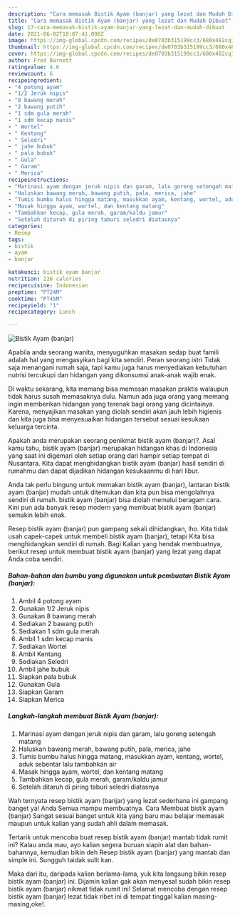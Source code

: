 ```yaml
---
description: "Cara memasak Bistik Ayam (banjar) yang lezat dan Mudah Dibuat"
title: "Cara memasak Bistik Ayam (banjar) yang lezat dan Mudah Dibuat"
slug: 17-cara-memasak-bistik-ayam-banjar-yang-lezat-dan-mudah-dibuat
date: 2021-06-02T18:07:41.098Z
image: https://img-global.cpcdn.com/recipes/de0703b315199cc3/680x482cq70/bistik-ayam-banjar-foto-resep-utama.jpg
thumbnail: https://img-global.cpcdn.com/recipes/de0703b315199cc3/680x482cq70/bistik-ayam-banjar-foto-resep-utama.jpg
cover: https://img-global.cpcdn.com/recipes/de0703b315199cc3/680x482cq70/bistik-ayam-banjar-foto-resep-utama.jpg
author: Fred Barnett
ratingvalue: 4.6
reviewcount: 6
recipeingredient:
- "4 potong ayam"
- "1/2 Jeruk nipis"
- "8 bawang merah"
- "2 bawang putih"
- "1 sdm gula merah"
- "1 sdm kecap manis"
- " Wortel"
- " Kentang"
- " Seledri"
- " jahe bubuk"
- " pala bubuk"
- " Gula"
- " Garam"
- " Merica"
recipeinstructions:
- "Marinasi ayam dengan jeruk nipis dan garam, lalu goreng setengah matang"
- "Haluskan bawang merah, bawang putih, pala, merica, jahe"
- "Tumis bumbu halus hingga matang, masukkan ayam, kentang, wortel, aduk sebentar lalu tambahkan air"
- "Masak hingga ayam, wortel, dan kentang matang"
- "Tambahkan kecap, gula merah, garam/kaldu jamur"
- "Setelah ditaruh di piring taburi seledri diatasnya"
categories:
- Resep
tags:
- bistik
- ayam
- banjar

katakunci: bistik ayam banjar 
nutrition: 226 calories
recipecuisine: Indonesian
preptime: "PT24M"
cooktime: "PT45M"
recipeyield: "1"
recipecategory: Lunch

---
```



![Bistik Ayam (banjar)](https://img-global.cpcdn.com/recipes/de0703b315199cc3/680x482cq70/bistik-ayam-banjar-foto-resep-utama.jpg)

Apabila anda seorang wanita, menyuguhkan masakan sedap buat famili adalah hal yang mengasyikan bagi kita sendiri. Peran seorang istri Tidak saja menangani rumah saja, tapi kamu juga harus menyediakan kebutuhan nutrisi tercukupi dan hidangan yang dikonsumsi anak-anak wajib enak.

Di waktu  sekarang, kita memang bisa memesan masakan praktis walaupun tidak harus susah memasaknya dulu. Namun ada juga orang yang memang ingin memberikan hidangan yang terenak bagi orang yang dicintainya. Karena, menyajikan masakan yang diolah sendiri akan jauh lebih higienis dan kita juga bisa menyesuaikan hidangan tersebut sesuai kesukaan keluarga tercinta. 



Apakah anda merupakan seorang penikmat bistik ayam (banjar)?. Asal kamu tahu, bistik ayam (banjar) merupakan hidangan khas di Indonesia yang saat ini digemari oleh setiap orang dari hampir setiap tempat di Nusantara. Kita dapat menghidangkan bistik ayam (banjar) hasil sendiri di rumahmu dan dapat dijadikan hidangan kesukaanmu di hari libur.

Anda tak perlu bingung untuk memakan bistik ayam (banjar), lantaran bistik ayam (banjar) mudah untuk ditemukan dan kita pun bisa mengolahnya sendiri di rumah. bistik ayam (banjar) bisa diolah memalui beragam cara. Kini pun ada banyak resep modern yang membuat bistik ayam (banjar) semakin lebih enak.

Resep bistik ayam (banjar) pun gampang sekali dihidangkan, lho. Kita tidak usah capek-capek untuk membeli bistik ayam (banjar), tetapi Kita bisa menghidangkan sendiri di rumah. Bagi Kalian yang hendak membuatnya, berikut resep untuk membuat bistik ayam (banjar) yang lezat yang dapat Anda coba sendiri.

<!--inarticleads1-->

##### Bahan-bahan dan bumbu yang digunakan untuk pembuatan Bistik Ayam (banjar):

1. Ambil 4 potong ayam
1. Gunakan 1/2 Jeruk nipis
1. Gunakan 8 bawang merah
1. Sediakan 2 bawang putih
1. Sediakan 1 sdm gula merah
1. Ambil 1 sdm kecap manis
1. Sediakan  Wortel
1. Ambil  Kentang
1. Sediakan  Seledri
1. Ambil  jahe bubuk
1. Siapkan  pala bubuk
1. Gunakan  Gula
1. Siapkan  Garam
1. Siapkan  Merica




<!--inarticleads2-->

##### Langkah-langkah membuat Bistik Ayam (banjar):

1. Marinasi ayam dengan jeruk nipis dan garam, lalu goreng setengah matang
1. Haluskan bawang merah, bawang putih, pala, merica, jahe
1. Tumis bumbu halus hingga matang, masukkan ayam, kentang, wortel, aduk sebentar lalu tambahkan air
1. Masak hingga ayam, wortel, dan kentang matang
1. Tambahkan kecap, gula merah, garam/kaldu jamur
1. Setelah ditaruh di piring taburi seledri diatasnya




Wah ternyata resep bistik ayam (banjar) yang lezat sederhana ini gampang banget ya! Anda Semua mampu membuatnya. Cara Membuat bistik ayam (banjar) Sangat sesuai banget untuk kita yang baru mau belajar memasak maupun untuk kalian yang sudah ahli dalam memasak.

Tertarik untuk mencoba buat resep bistik ayam (banjar) mantab tidak rumit ini? Kalau anda mau, ayo kalian segera buruan siapin alat dan bahan-bahannya, kemudian bikin deh Resep bistik ayam (banjar) yang mantab dan simple ini. Sungguh taidak sulit kan. 

Maka dari itu, daripada kalian berlama-lama, yuk kita langsung bikin resep bistik ayam (banjar) ini. Dijamin kalian gak akan menyesal sudah bikin resep bistik ayam (banjar) nikmat tidak rumit ini! Selamat mencoba dengan resep bistik ayam (banjar) lezat tidak ribet ini di tempat tinggal kalian masing-masing,oke!.

